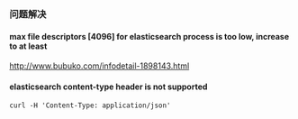 ### 问题解决
#### max file descriptors [4096] for elasticsearch process is too low, increase to at least
http://www.bubuko.com/infodetail-1898143.html


#### elasticsearch content-type header is not supported
```shell
curl -H 'Content-Type: application/json'
```
